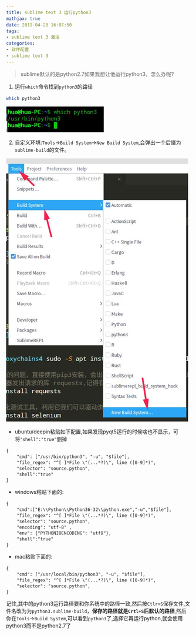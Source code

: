 ```yaml
---
title: sublime text 3 运行python3
mathjax: true
date: 2019-04-28 16:07:50
tags:
- sublime text 3 激活
categories:
- 软件配置
- sublime text 3
---
```


> sublime默认的是python2.7如果我想让他运行python3，怎么办呢?

1. 运行`which`命令找到`python3`的路径

```bash
which python3
```

![](https://raw.githubusercontent.com/fengwenhua/ImageBed/master/1530637554.jpg)

<!--more-->
2. 自定义环境:`Tools`->`Build System`->`New Build System`,会弹出一个后缀为`sublime-build`的文件。

![](https://raw.githubusercontent.com/fengwenhua/ImageBed/master/1530637688.jpg)

* ubuntu/deepin粘贴如下配置,如果发现pyqt5运行的时候啥也不显示，可将`"shell":"true"`删掉

```
{
    "cmd": ["/usr/bin/python3", "-u", "$file"],
    "file_regex": "^[ ]*File \"(...*?)\", line ([0-9]*)",
    "selector": "source.python",
    "shell":"true"
}
```

* windows粘贴下面的:
```
{
    "cmd":["E:\\Python\\Python36-32\\python.exe","-u","$file"],
    "file_regex": "^[ ]*File \"(...*?)\", line ([0-9]*)",
    "selector": "source.python",
    "encoding": "utf-8" ,
    "env": {"PYTHONIOENCODING": "utf8"},
    "shell":"true"
}
```

* mac粘贴下面的:

```
{
    "cmd": ["/usr/local/bin/python3", "-u", "$file"],
    "file_regex": "^[ ]*File \"(...*?)\", line ([0-9]*)",
    "selector": "source.python",
}
```

记住,其中的python3运行路径要和你系统中的路径一致,然后按`Ctlr+S`保存文件,文件名改为为`python3.sublime-build`，**保存的路径就是`Crtl+S`后默认的路径**,然后你在`Tools`->`Build System`,可以看到`python3`了,选择它再运行python,就会使用python3而不是python2.7了
